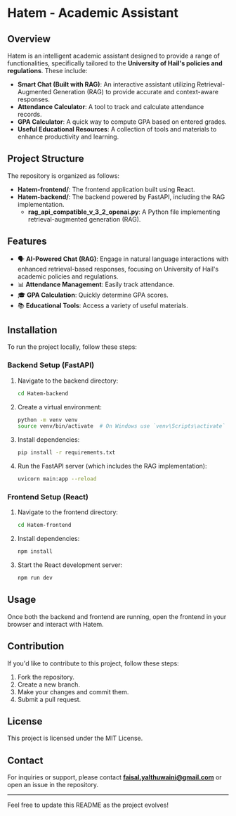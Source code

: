 # Hatem - Academic Assistant

## Overview

Hatem is an intelligent academic assistant designed to provide a range of functionalities, specifically tailored to the **University of Hail's policies and regulations**. These include:

- **Smart Chat (Built with RAG)**: An interactive assistant utilizing Retrieval-Augmented Generation (RAG) to provide accurate and context-aware responses.
- **Attendance Calculator**: A tool to track and calculate attendance records.
- **GPA Calculator**: A quick way to compute GPA based on entered grades.
- **Useful Educational Resources**: A collection of tools and materials to enhance productivity and learning.

## Project Structure

The repository is organized as follows:

- **Hatem-frontend/**: The frontend application built using React.
- **Hatem-backend/**: The backend powered by FastAPI, including the RAG implementation.
  - **rag_api_compatible_v_3_2_openai.py**: A Python file implementing retrieval-augmented generation (RAG).

## Features

- 🗣️ **AI-Powered Chat (RAG)**: Engage in natural language interactions with enhanced retrieval-based responses, focusing on University of Hail's academic policies and regulations.
- 📊 **Attendance Management**: Easily track attendance.
- 🎓 **GPA Calculation**: Quickly determine GPA scores.
- 📚 **Educational Tools**: Access a variety of useful materials.

## Installation

To run the project locally, follow these steps:

### Backend Setup (FastAPI)

1. Navigate to the backend directory:
   ```bash
   cd Hatem-backend
   ```
2. Create a virtual environment:
   ```bash
   python -m venv venv
   source venv/bin/activate  # On Windows use `venv\Scripts\activate`
   ```
3. Install dependencies:
   ```bash
   pip install -r requirements.txt
   ```
4. Run the FastAPI server (which includes the RAG implementation):
   ```bash
   uvicorn main:app --reload
   ```

### Frontend Setup (React)

1. Navigate to the frontend directory:
   ```bash
   cd Hatem-frontend
   ```
2. Install dependencies:
   ```bash
   npm install
   ```
3. Start the React development server:
   ```bash
   npm run dev
   ```

## Usage

Once both the backend and frontend are running, open the frontend in your browser and interact with Hatem.

## Contribution

If you'd like to contribute to this project, follow these steps:

1. Fork the repository.
2. Create a new branch.
3. Make your changes and commit them.
4. Submit a pull request.

## License

This project is licensed under the MIT License.

## Contact

For inquiries or support, please contact **faisal.yalthuwaini@gmail.com** or open an issue in the repository.

---

Feel free to update this README as the project evolves!
